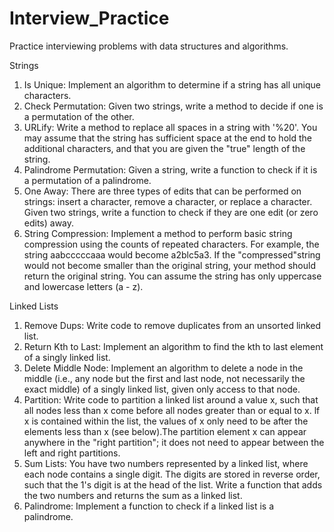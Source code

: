 # Interview_Practice
Practice interviewing problems with data structures and algorithms.

Strings    

1. Is Unique: Implement an algorithm to determine if a string has all unique characters.  
2. Check Permutation: Given two strings, write a method to decide if one is a permutation of the other.  
3. URLify: Write a method to replace all spaces in a string with '%20'. You may assume that the string has sufficient space at the end to hold the additional characters, and that you are given the "true" length of the string. 
4. Palindrome Permutation: Given a string, write a function to check if it is a permutation of a palindrome. 
5. One Away: There are three types of edits that can be performed on strings: insert a character, remove a character, or replace a character. Given two strings, write a function to check if they are one edit (or zero edits) away.
6. String Compression: Implement a method to perform basic string compression using the counts of repeated characters. For example, the string aabcccccaaa would become a2blc5a3. If the "compressed"string would not become smaller than the original string, your method should return the original string. You can assume the string has only uppercase and lowercase letters (a - z).

Linked Lists

1. Remove Dups: Write code to remove duplicates from an unsorted linked list.
2. Return Kth to Last: Implement an algorithm to find the kth to last element of a singly linked list.
3. Delete Middle Node: Implement an algorithm to delete a node in the middle (i.e., any node but the first and last node, not necessarily the exact middle) of a singly linked list, given only access to that node.
4. Partition: Write code to partition a linked list around a value x, such that all nodes less than x come before all nodes greater than or equal to x. lf x is contained within the list, the values of x only need to be after the elements less than x (see below).The partition element x can appear anywhere in the "right partition"; it does not need to appear between the left and right partitions.
5. Sum Lists: You have two numbers represented by a linked list, where each node contains a single digit. The digits are stored in reverse order, such that the 1's digit is at the head of the list. Write a function that adds the two numbers and returns the sum as a linked list.
6. Palindrome: Implement a function to check if a linked list is a palindrome.

